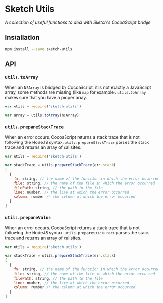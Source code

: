 # Sketch Utils

_A collection of useful functions to deal with Sketch's CocoaScript bridge_

## Installation

```bash
npm install --save sketch-utils
```

## API

### `utils.toArray`

When an `NSArray` is bridged by CocoaScript, it is not exactly a JavaScript array, some methods are missing (like `map` for example). `utils.toArray` makes sure that you have a proper array.

```js
var utils = require('sketch-utils')

var array = utils.toArray(nsArray)
```

### `utils.prepareStackTrace`

When an error occurs, CocoaScript returns a stack trace that is not following the NodeJS syntax. `utils.prepareStackTrace` parses the stack trace and returns an array of callsites.

```js
var utils = require('sketch-utils')

var stackTrace = utils.prepareStackTrace(err.stack)
[
  {
    fn: string, // the name of the function in which the error occurred
    file: string, // the name of the file in which the error occurred
    filePath: string, // the path to the file
    line: number, // the line at which the error occurred
    column: number // the column at which the error occurred
  }
]
```

### `utils.prepareValue`

When an error occurs, CocoaScript returns a stack trace that is not following the NodeJS syntax. `utils.prepareStackTrace` parses the stack trace and returns an array of callsites.

```js
var utils = require('sketch-utils')

var stackTrace = utils.prepareStackTrace(err.stack)
[
  {
    fn: string, // the name of the function in which the error occurred
    file: string, // the name of the file in which the error occurred
    filePath: string, // the path to the file
    line: number, // the line at which the error occurred
    column: number // the column at which the error occurred
  }
]
```

